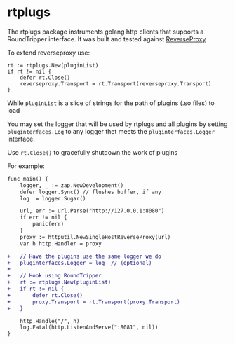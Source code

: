 # rtplugs

The rtplugs package instruments golang http clients that supports a RoundTripper interface.
It was built and tested against [ReverseProxy](https://pkg.go.dev/net/http/httputil#ReverseProxy)

To extend reverseproxy use:
```
rt := rtplugs.New(pluginList)
if rt != nil {
    defer rt.Close()
    reverseproxy.Transport = rt.Transport(reverseproxy.Transport)
}
```  
While `pluginList` is a slice of strings for the path of plugins (.so files) to load

You may set the logger that will be used by rtplugs and all plugins by setting 
`pluginterfaces.Log` to any logger thet meets the `pluginterfaces.Logger` interface.

Use `rt.Close()` to gracefully shutdown the work of plugins

For example:
```diff
func main() {
	logger, _ := zap.NewDevelopment()
	defer logger.Sync() // flushes buffer, if any
	log := logger.Sugar()

	url, err := url.Parse("http://127.0.0.1:8080")
	if err != nil {
		panic(err)
	}
	proxy := httputil.NewSingleHostReverseProxy(url)
	var h http.Handler = proxy

+	// Have the plugins use the same logger we do    
+	pluginterfaces.Logger = log  // (optional)
+
+	// Hook using RoundTripper
+	rt := rtplugs.New(pluginList)
+	if rt != nil {
+		defer rt.Close()
+		proxy.Transport = rt.Transport(proxy.Transport)
+	}

	http.Handle("/", h)
	log.Fatal(http.ListenAndServe(":8081", nil))
}
```  
